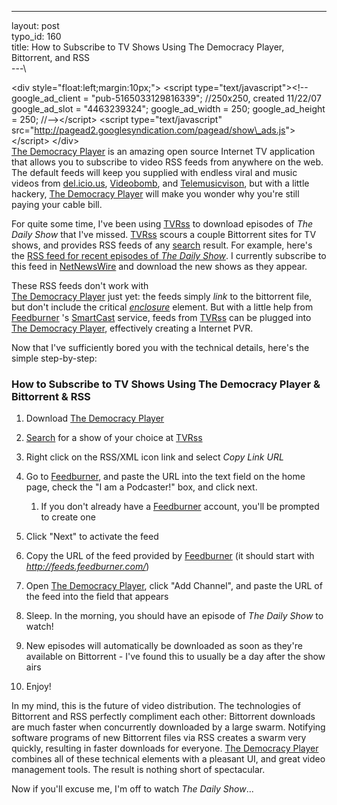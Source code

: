 ------------------------------------------------------------------------

layout: post\
typo\_id: 160\
title: How to Subscribe to TV Shows Using The Democracy Player,
Bittorrent, and RSS\
---\

&lt;div style="float:left;margin:10px;"&gt;
&lt;script type="text/javascript"&gt;&lt;!--
google\_ad\_client = "pub-5165033129816339";
//250x250, created 11/22/07
google\_ad\_slot = "4463239324";
google\_ad\_width = 250;
google\_ad\_height = 250;
//--&gt;&lt;/script&gt;
&lt;script type="text/javascript" src="http://pagead2.googlesyndication.com/pagead/show\_ads.js"&gt;
&lt;/script&gt;
&lt;/div&gt;
\
[The Democracy Player](http://www.getdemocracy.com/) is an amazing open
source Internet TV application that allows you to subscribe to video RSS
feeds from anywhere on the web. The default feeds will keep you supplied
with endless viral and music videos from
[del.icio.us](http://del.icio.us/popular/system:media:video),
[Videobomb](http://videobomb.com/), and
[Telemusicvison](http://telemusicvision.com/), but with a little
hackery, [The Democracy Player](http://www.getdemocracy.com/) will make
you wonder why you're still paying your cable bill.

For quite some time, I've been using [TVRss](http://tvrss.net) to
download episodes of *The Daily Show* that I've missed.
[TVRss](http://tvrss.net) scours a couple Bittorrent sites for TV shows,
and provides RSS feeds of any [search](http://tvrss.net/search/) result.
For example, here's the [RSS feed for recent episodes of *The Daily
Show*](http://tvrss.net/search/?source=all&name=the.daily.show&mode=rss).
I currently subscribe to this feed in
[NetNewsWire](http://ranchero.com/netnewswire/) and download the new
shows as they appear.

These RSS feeds don't work with\
[The Democracy Player](http://www.getdemocracy.com/) just yet: the feeds
simply *link* to the bittorrent file, but don't include the critical
[*enclosure*](http://en.wikipedia.org/wiki/RSS_enclosure) element. But
with a little help from [Feedburner](http://www.feedburner.com) 's
[SmartCast](http://forums.feedburner.com/viewtopic.php?t=20) service,
feeds from [TVRss](http://tvrss.net) can be plugged into [The Democracy
Player](http://www.getdemocracy.com/), effectively creating a Internet
PVR.

Now that I've sufficiently bored you with the technical details, here's
the simple step-by-step:

### How to Subscribe to TV Shows Using The Democracy Player & Bittorrent & RSS

1.  Download [The Democracy Player](http://www.getdemocracy.com/)
2.  [Search](http://tvrss.net/search/) for a show of your choice at
    [TVRss](http://tvrss.net)
3.  Right click on the RSS/XML icon link and select *Copy Link URL*
4.  Go to [Feedburner](http://www.feedburner.com), and paste the URL
    into the text field on the home page, check the "I am a Podcaster!"
    box, and click next.
    1.  If you don't already have a
        [Feedburner](http://www.feedburner.com) account, you'll be
        prompted to create one

5.  Click "Next" to activate the feed
6.  Copy the URL of the feed provided by
    [Feedburner](http://www.feedburner.com) (it should start with
    *http://feeds.feedburner.com/*)
7.  Open [The Democracy Player](http://www.getdemocracy.com/), click
    "Add Channel", and paste the URL of the feed into the field that
    appears
8.  Sleep. In the morning, you should have an episode of *The Daily
    Show* to watch!
9.  New episodes will automatically be downloaded as soon as they're
    available on Bittorrent - I've found this to usually be a day after
    the show airs
10. Enjoy!

In my mind, this is the future of video distribution. The technologies
of Bittorrent and RSS perfectly compliment each other: Bittorrent
downloads are much faster when concurrently downloaded by a large swarm.
Notifying software programs of new Bittorrent files via RSS creates a
swarm very quickly, resulting in faster downloads for everyone. [The
Democracy Player](http://www.getdemocracy.com/) combines all of these
technical elements with a pleasant UI, and great video management tools.
The result is nothing short of spectacular.

Now if you'll excuse me, I'm off to watch *The Daily Show*...

